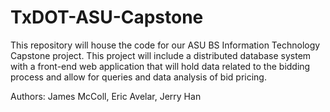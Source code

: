 # TxDOT-ASU-Capstone

This repository will house the code for our ASU BS Information Technology Capstone project. This project will include a distributed database system with a front-end web application that will hold data related to the bidding process and allow for queries and data analysis of bid pricing.

Authors: James McColl, Eric Avelar, Jerry Han
